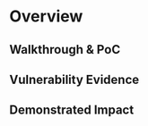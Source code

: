 
# Overview
<!--
**Please replace text in each commented section below**

Reflected Cross Site Scripting Report

Resources:

 - <https://owasp.org/www-community/attacks/xss/>

-->

## Walkthrough & PoC
<!--
Provide a step-by-step walkthrough on how to access the vulnerable injection point, and how to exploit the vulnerability.
Adding a dot-pointed walkthrough with relevant screenshots will speed triage time and result in faster rewards!

Example:

1. Login to in-scope asset at <www.inscope.com/login>
1. Browse to search page.
1. Enter "><script>alert(1)</script> into search field & press enter
1. Witness that arbitrary javascript has executed and opened an alert popup.
-->

## Vulnerability Evidence
<!--
Your submission MUST include evidence of the vulnerability, proven by exploiting the vulnerability, and not be theoretical in nature.

For a Reflected Cross Site Scripting vulnerability, the base priority of P3 is a demonstration of arbitrary javascript execution with an `alert()` (or equivilent) payload.

-->

## Demonstrated Impact
<!--
Demonstrating increased impact results in higher rewards! 

Cross Site Scripting vulnerabilities can lead to the ability to bypass CSRF protections, performing account takeovers (usually combined with missing `httpOnly` flag on session cookies), ultimately an attacker can perform any action that logged in user can perform.

--> 

